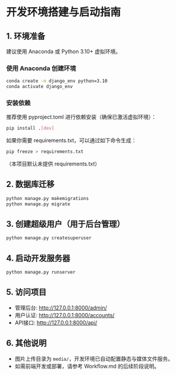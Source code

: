 # 开发环境搭建与启动指南

## 1. 环境准备

建议使用 Anaconda 或 Python 3.10+ 虚拟环境。

### 使用 Anaconda 创建环境
```bash
conda create -n django_env python=3.10
conda activate django_env
```

### 安装依赖
推荐使用 pyproject.toml 进行依赖安装（确保已激活虚拟环境）：
```bash
pip install .[dev]
```
如果你需要 requirements.txt，可以通过如下命令生成：
```bash
pip freeze > requirements.txt
```
（本项目默认未提供 requirements.txt）

## 2. 数据库迁移
```bash
python manage.py makemigrations
python manage.py migrate
```

## 3. 创建超级用户（用于后台管理）
```bash
python manage.py createsuperuser
```

## 4. 启动开发服务器
```bash
python manage.py runserver
```

## 5. 访问项目
- 管理后台: http://127.0.0.1:8000/admin/
- 用户认证: http://127.0.0.1:8000/accounts/
- API接口: http://127.0.0.1:8000/api/

## 6. 其他说明
- 图片上传目录为 `media/`，开发环境已自动配置静态与媒体文件服务。
- 如需前端开发或部署，请参考 Workflow.md 的后续阶段说明。
